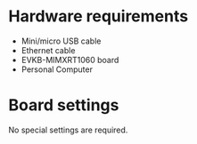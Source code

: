 Hardware requirements
===================
- Mini/micro USB cable
- Ethernet cable
- EVKB-MIMXRT1060 board
- Personal Computer

Board settings
============
No special settings are required.

